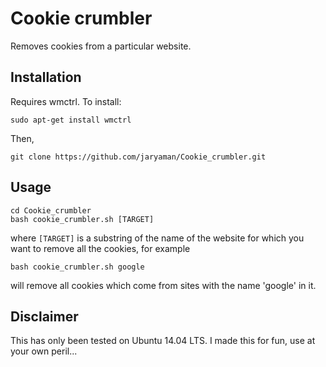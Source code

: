 # Cookie crumbler

Removes cookies from a particular website.

## Installation

Requires wmctrl. To install:

```
sudo apt-get install wmctrl
```

Then, 

```
git clone https://github.com/jaryaman/Cookie_crumbler.git
```

## Usage

```
cd Cookie_crumbler
bash cookie_crumbler.sh [TARGET]
```

where `[TARGET]` is a substring of the name of the website for which you want to remove all the cookies, for example

```
bash cookie_crumbler.sh google
```

will remove all cookies which come from sites with the name 'google' in it.

## Disclaimer

This has only been tested on Ubuntu 14.04 LTS. I made this for fun, use at your own peril...
